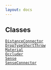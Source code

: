 ```yaml
---
layout: docs
---
```

## Classes

<a href="../object/DistanceConnector.html#DistanceConnector"
target="main"><code>DistanceConnector</code></a>  
<a href="../object/DropTypeShortThrow.html#DropTypeShortThrow"
target="main"><code>DropTypeShortThrow</code></a>  
<a href="../object/Material.html#Material"
target="main"><code>Material</code></a>  
<a href="../object/Occluder.html#Occluder"
target="main"><code>Occluder</code></a>  
<a href="../object/Sense.html#Sense"
target="main"><code>Sense</code></a>  
<a href="../object/SenseConnector.html#SenseConnector"
target="main"><code>SenseConnector</code></a>  
